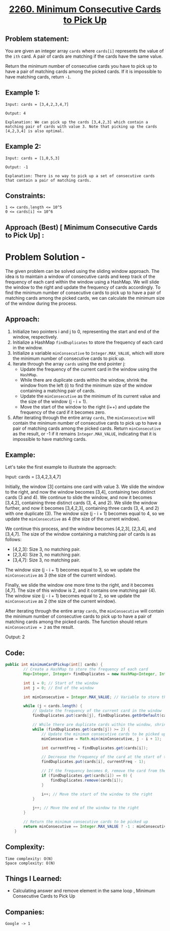 <h1 align="center"><a href="https://leetcode.com/problems/minimum-consecutive-cards-to-pick-up/" target="_blank">2260. Minimum Consecutive Cards to Pick Up</a></h1>

## Problem statement:
You are given an integer array `cards` where `cards[i]` represents the value of the `ith` card. A pair of cards are matching if the cards have the same value.

Return the minimum number of consecutive cards you have to pick up to have a pair of matching cards among the picked cards. If it is impossible to have matching cards, return `-1`.


## Example 1:

```
Input: cards = [3,4,2,3,4,7]

Output: 4

Explanation: We can pick up the cards [3,4,2,3] which contain a matching pair of cards with value 3. Note that picking up the cards [4,2,3,4] is also optimal.
```

## Example 2:

```
Input: cards = [1,0,5,3]

Output: -1

Explanation: There is no way to pick up a set of consecutive cards that contain a pair of matching cards.
```



## Constraints:

```
1 <= cards.length <= 10^5
0 <= cards[i] <= 10^6

```


 

## Approach (Best) [ Minimum Consecutive Cards to Pick Up] :

# Problem Solution -

The given problem can be solved using the sliding window approach. The idea is to maintain a window of consecutive cards and keep track of the frequency of each card within the window using a HashMap. We will slide the window to the right and update the frequency of cards accordingly. To find the minimum number of consecutive cards to pick up to have a pair of matching cards among the picked cards, we can calculate the minimum size of the window during the process.

## Approach:

1. Initialize two pointers i and j to 0, representing the start and end of the window, respectively.
2. Initialize a HashMap `findDuplicates` to store the frequency of each card in the window.
3. Initialize a variable `minConsecutive` to `Integer.MAX_VALUE`, which will store the minimum number of consecutive cards to pick up.
4. Iterate through the array `cards` using the end pointer j:
   - Update the frequency of the current card in the window using the `HashMap`.
   - While there are duplicate cards within the window, shrink the window from the left (i) to find the minimum size of the window containing a matching pair of cards.
   - Update the `minConsecutive` as the minimum of its current value and the size of the window (j - i + 1).
   - Move the start of the window to the right (i++) and update the frequency of the card if it becomes zero.
5. After iterating through the entire array `cards`, the `minConsecutive` will contain the minimum number of consecutive cards to pick up to have a pair of matching cards among the picked cards. Return `minConsecutive` as the result, or -1 if it remains `Integer.MAX_VALUE`, indicating that it is impossible to have matching cards.

## Example:

Let's take the first example to illustrate the approach:

Input: cards = [3,4,2,3,4,7]

Initially, the window [3] contains one card with value 3. We slide the window to the right, and now the window becomes [3,4], containing two distinct cards (3 and 4). We continue to slide the window, and now it becomes [3,4,2], containing three distinct cards (3, 4, and 2). We slide the window further, and now it becomes [3,4,2,3], containing three cards (3, 4, and 2) with one duplicate (3). The window size (j - i + 1) becomes equal to 4, so we update the `minConsecutive` as 4 (the size of the current window).

We continue this process, and the window becomes [4,2,3], [2,3,4], and [3,4,7]. The size of the window containing a matching pair of cards is as follows:

- [4,2,3]: Size 3, no matching pair.
- [2,3,4]: Size 3, no matching pair.
- [3,4,7]: Size 3, no matching pair.

The window size (j - i + 1) becomes equal to 3, so we update the `minConsecutive` as 3 (the size of the current window).

Finally, we slide the window one more time to the right, and it becomes [4,7]. The size of this window is 2, and it contains one matching pair (4). The window size (j - i + 1) becomes equal to 2, so we update the `minConsecutive` as 2 (the size of the current window).

After iterating through the entire array `cards`, the `minConsecutive` will contain the minimum number of consecutive cards to pick up to have a pair of matching cards among the picked cards. The function should return `minConsecutive = 2` as the result.

Output: 2




## Code: 

```java
public int minimumCardPickup(int[] cards) {
        // Create a HashMap to store the frequency of each card
        Map<Integer, Integer> findDuplicates = new HashMap<Integer, Integer>();

        int i = 0; // Start of the window
        int j = 0; // End of the window

        int minConsecutive = Integer.MAX_VALUE; // Variable to store the minimum consecutive cards to be picked up

        while (j < cards.length) {
            // Update the frequency of the current card in the window
            findDuplicates.put(cards[j], findDuplicates.getOrDefault(cards[j], 0) + 1);

            // While there are duplicate cards within the window, shrink the window from the left (i)
            while (findDuplicates.get(cards[j]) >= 2) {
                // Update the minimum consecutive cards to be picked up
                minConsecutive = Math.min(minConsecutive, j - i + 1);

                int currentFreq = findDuplicates.get(cards[i]);

                // Decrease the frequency of the card at the start of the window by 1
                findDuplicates.put(cards[i], currentFreq - 1);

                // If the frequency becomes 0, remove the card from the HashMap to keep it updated
                if (findDuplicates.get(cards[i]) == 0) {
                    findDuplicates.remove(cards[i]);
                }

                i++; // Move the start of the window to the right
            }

            j++; // Move the end of the window to the right
        }

        // Return the minimum consecutive cards to be picked up
        return minConsecutive == Integer.MAX_VALUE ? -1 : minConsecutive;
    }
```







## Complexity:

```
Time complexity: O(N)
Space complexity: O(N)
```

## Things I Learned:

- Calculating answer and remove element in the same loop , Minimum Consecutive Cards to Pick Up
  


## Companies:

```
Google -> 1
```





